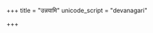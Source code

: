 +++
title = "उन्नयामि"
unicode_script = "devanagari"

+++
<div class="js_include" url="/vedAH_sAma/paravastu-saama/devaH/AdityaH/unnayAmi/"  newLevelForH1="1" includeTitle="true"> </div>